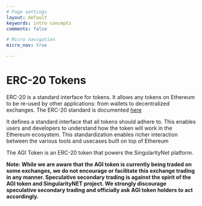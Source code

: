 ```yaml
---
# Page settings
layout: default
keywords: intro concepts
comments: false

# Micro navigation
micro_nav: true

---
```

# ERC-20 Tokens
ERC-20 is a standard interface for tokens. It allows any tokens on Ethereum to be re-used by other applications: from wallets to decentralized exchanges. The ERC-20 standard is documented <a href="https://eips.ethereum.org/EIPS/eip-20" target="_blank">here</a>

It defines a standard interface that all tokens should adhere to. This enables users and developers to understand how the token will work in the Ethereum ecosystem. This standardization enables richer interaction between the various tools and usecases built on top of Ethereum

The AGI Token is an ERC-20 token that powers the SingularityNet platform.

<p><strong>Note: While we are aware that the AGI token is currently being traded on some exchanges, we do not encourage or facilitate this exchange trading in any manner. Speculative secondary trading is against the spirit of the AGI token and SingularityNET project. We strongly discourage speculative secondary trading and officially ask AGI token holders to act accordingly.</strong></p>